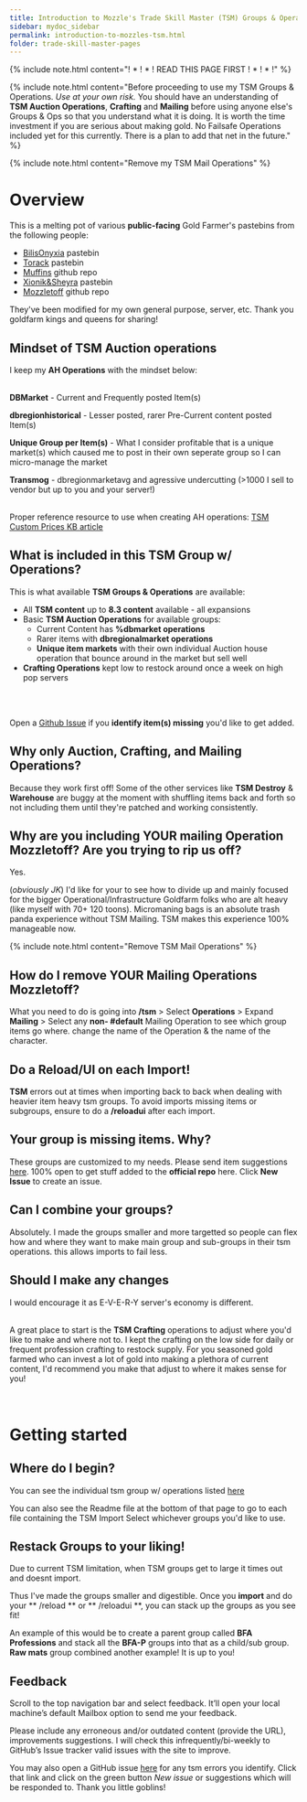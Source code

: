 ```yaml
---
title: Introduction to Mozzle's Trade Skill Master (TSM) Groups & Operations settings
sidebar: mydoc_sidebar
permalink: introduction-to-mozzles-tsm.html
folder: trade-skill-master-pages
---
```


{% include note.html content="! * ! * ! READ THIS PAGE FIRST ! * ! * !" %}

{% include note.html content="Before proceeding to use my TSM Groups & Operations. _Use at your own risk._ You should have an understanding of **TSM Auction Operations**, **Crafting** and **Mailing** before using anyone else's Groups & Ops so that you understand what it is doing. It is worth the time investment if you are serious about making gold. No Failsafe Operations included yet for this currently. There is a plan to add that net in the future." %}

{% include note.html content="Remove my TSM Mail Operations" %}

# Overview

This is a melting pot of various **public-facing** Gold Farmer's pastebins from the following people:

- [BilisOnyxia](https://pastebin.com/u/BilisOnyxia) pastebin
- [Torack](https://pastebin.com/u/torack) pastebin
- [Muffins](https://github.com/tehmufifnman/tsm_imports) github repo
- [Xionik&Sheyra](https://pastebin.com/u/Sheyrah) pastebin
- [Mozzletoff](https://github.com/Gunnydelight/mozzletoff-wow-goldfarm-site/tree/gh-pages/tsm-groups) github repo

They've been modified for my own general purpose, server, etc. Thank you goldfarm kings and queens for sharing!

## **Mindset of TSM Auction operations**
I keep my **AH Operations** with the mindset below:
<br>
<br>

**DBMarket** - Current and Frequently posted Item(s)

**dbregionhistorical** - Lesser posted, rarer Pre-Current content posted Item(s)

**Unique Group per Item(s)** - What I consider profitable that is a unique market(s) which caused me to post in their own seperate group so I can micro-manage the market

**Transmog** - dbregionmarketavg and agressive undercutting (>1000 I sell to vendor but up to you and your server!)
<br>
<br>

Proper reference resource to use when creating AH operations: [TSM Custom Prices KB article](http://support.tradeskillmaster.com/display/KB/Custom+Prices)

## **What is included in this TSM Group w/ Operations?**

This is what available **TSM Groups & Operations** are available:

- All **TSM content** up to **8.3 content** available - all expansions
- Basic **TSM Auction Operations** for available groups:
    - Current Content has **%dbmarket operations**
    - Rarer items with **dbregionalmarket operations**
    - **Unique item markets** with their own individual Auction house operation that bounce around in the market but sell well
- **Crafting Operations** kept low to restock around once a week on high pop servers
<br>
<br>

Open a [Github Issue](https://github.com/Gunnydelight/mozzletoff-wow-goldfarm-site/issues) if you **identify item(s) missing** you'd like to get added.

## **Why only Auction, Crafting, and Mailing Operations?**
Because they work first off! Some of the other services like **TSM Destroy** & **Warehouse** are buggy at the moment with shuffling items back and forth so not including them until they're patched and working consistently.

## **Why are you including YOUR mailing Operation Mozzletoff? Are you trying to rip us off?**
Yes.

(_obviously JK_) I'd like for your to see how to divide up and mainly focused for the bigger Operational/Infrastructure Goldfarm folks who are alt heavy (like myself with 70+ 120 toons). Micromaning bags is an absolute trash panda experience without TSM Mailing. TSM makes this experience 100% manageable now.

{% include note.html content="Remove TSM Mail Operations" %}

## **How do I remove YOUR Mailing Operations Mozzletoff?**
What you need to do is going into **/tsm** > Select **Operations** > Expand **Mailing** > Select any **non- #default** Mailing Operation to see which group items go where. change the name of the Operation & the name of the character.

## **Do a Reload/UI on each Import!**
**TSM** errors out at times when importing back to back when dealing with heavier item heavy tsm groups. To avoid imports missing items or subgroups, ensure to do a **/reloadui** after each import.

## **Your group is missing items. Why?**
These groups are customized to my needs. Please send item suggestions [here](https://github.com/Gunnydelight/mozzletoff-wow-goldfarm-site/issues). 100% open to get stuff added to the **official repo** here. Click **New Issue** to create an issue.

## **Can I combine your groups?**
Absolutely. I made the groups smaller and more targetted so people can flex how and where they want to make main group and sub-groups in their tsm operations. this allows imports to fail less.

## **Should I make any changes**
I would encourage it as E-V-E-R-Y server's economy is different.
<br>
<br>

A great place to start is the **TSM Crafting** operations to adjust where you'd like to make and where not to. I kept the crafting on the low side for daily or frequent profession crafting to restock supply. For you seasoned gold farmed who can invest a lot of gold into making a plethora of current content, I'd recommend you make that adjust to where it makes sense for you!
<br>
<br>
<br>

# Getting started

## **Where do I begin?**
You can see the individual tsm group w/ operations listed [here](https://github.com/Gunnydelight/mozzletoff-wow-goldfarm-site/tree/gh-pages/tsm-groups)

You can also see the Readme file at the bottom of that page to go to each file containing the TSM Import
Select whichever groups you'd like to use.

## **Restack Groups to your liking!**
Due to current TSM limitation, when TSM groups get to large it times out and doesnt import.

Thus I've made the groups smaller and digestible. Once you **import** and do your ** /reload ** or ** /reloadui **, you can stack up the groups as you see fit!

An example of this would be to create a parent group called **BFA Professions** and stack all the **BFA-P** groups into that as a child/sub group. **Raw mats** group combined another example! It is up to you!

## **Feedback**
Scroll to the top navigation bar and select feedback. It’ll open your local machine’s default Mailbox option to send me your feedback.

Please include any erroneous and/or outdated content (provide the URL), improvements suggestions. I will check this infrequently/bi-weekly to GitHub’s Issue tracker valid issues with the site to improve.

You may also open a GitHub issue [here](https://github.com/Gunnydelight/mozzletoff-wow-goldfarm-site/issues) for any tsm errors you identify. Click that link and click on the green button *New issue* or suggestions which will be responded to. Thank you little goblins!